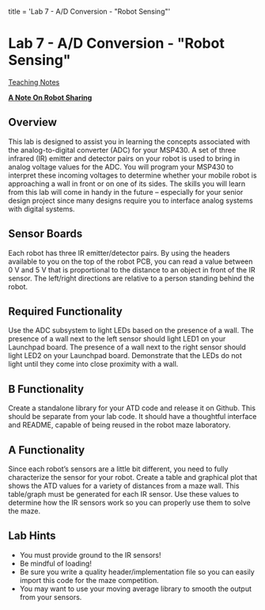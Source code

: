 title = 'Lab 7 - A/D Conversion - "Robot Sensing"'

# Lab 7 - A/D Conversion - "Robot Sensing"

[Teaching Notes](notes.html)

**[A Note On Robot Sharing](/labs/lab6/other_peoples_robots.html)**

## Overview

This lab is designed to assist you in learning the concepts associated with the analog-to-digital converter (ADC) for your MSP430.  A set of three infrared (IR) emitter and detector pairs on your robot is used to bring in analog voltage values for the ADC.  You will program your MSP430 to interpret these incoming voltages to determine whether your mobile robot is approaching a wall in front or on one of its sides.  The skills you will learn from this lab will come in handy in the future – especially for your senior design project since many designs require you to interface analog systems with digital systems.

## Sensor Boards

Each robot has three IR emitter/detector pairs.  By using the headers available to you on the top of the robot PCB, you can read a value between 0 V and 5 V that is proportional to the distance to an object in front of the IR sensor.  The left/right directions are relative to a person standing behind the robot.

## Required Functionality

Use the ADC subsystem to light LEDs based on the presence of a wall.  The presence of a wall next to the left sensor should light LED1 on your Launchpad board.  The presence of a wall next to the right sensor should light LED2 on your Launchpad board.  Demonstrate that the LEDs do not light until they come into close proximity with a wall.

## B Functionality

Create a standalone library for your ATD code and release it on Github.  This should be separate from your lab code.  It should have a thoughtful interface and README, capable of being reused in the robot maze laboratory.

## A Functionality

Since each robot’s sensors are a little bit different, you need to fully characterize the sensor for your robot.  Create a table and graphical plot that shows the ATD values for a variety of distances from a maze wall.  This table/graph must be generated for each IR sensor.  Use these values to determine how the IR sensors work so you can properly use them to solve the maze.

## Lab Hints

- You must provide ground to the IR sensors!
- Be mindful of loading!
- Be sure you write a quality header/implementation file so you can easily import this code for the maze competition.
- You may want to use your moving average library to smooth the output from your sensors.
